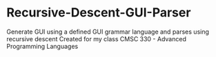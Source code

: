 # Recursive-Descent-GUI-Parser
Generate GUI using a defined GUI grammar language and parses using recursive descent
Created for my class CMSC 330 - Advanced Programming Languages
